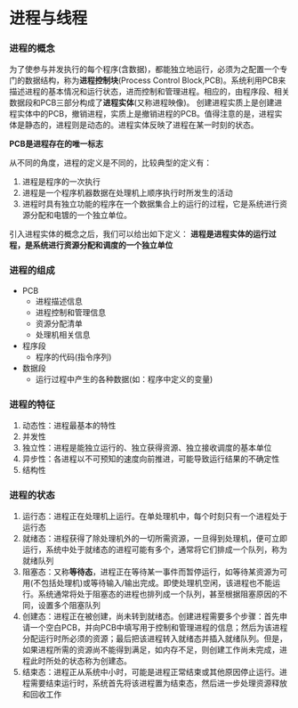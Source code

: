 # 进程与线程

### 进程的概念
为了使参与并发执行的每个程序(含数据)，都能独立地运行，必须为之配置一个专门的数据结构，称为**进程控制块**(Process Control Block,PCB)。系统利用PCB来描述进程的基本情况和运行状态，进而控制和管理进程。相应的，由程序段、相关数据段和PCB三部分构成了**进程实体**(又称进程映像)。
创建进程实质上是创建进程实体中的PCB，撤销进程，实质上是撤销进程的PCB。值得注意的是，进程实体是静态的，进程则是动态的。进程实体反映了进程在某一时刻的状态。

**PCB是进程存在的唯一标志**

从不同的角度，进程的定义是不同的，比较典型的定义有：
1. 进程是程序的一次执行
1. 进程是一个程序机器数据在处理机上顺序执行时所发生的活动
1. 进程时具有独立功能的程序在一个数据集合上的运行的过程，它是系统进行资源分配和电镀的一个独立单位。

引入进程实体的概念之后，我们可以给出如下定义：
**进程是进程实体的运行过程，是系统进行资源分配和调度的一个独立单位**

### 进程的组成
+ PCB
    + 进程描述信息
    + 进程控制和管理信息
    + 资源分配清单
    + 处理机相关信息
+ 程序段
    + 程序的代码(指令序列)
+ 数据段
    + 运行过程中产生的各种数据(如：程序中定义的变量)


### 进程的特征
1. 动态性：进程最基本的特性
1. 并发性
1. 独立性：进程是能独立运行的、独立获得资源、独立接收调度的基本单位
1. 异步性：各进程以不可预知的速度向前推进，可能导致运行结果的不确定性
1. 结构性


### 进程的状态

1. 运行态：进程正在处理机上运行。在单处理机中，每个时刻只有一个进程处于运行态
1. 就绪态：进程获得了除处理机外的一切所需资源，一旦得到处理机，便可立即运行，系统中处于就绪态的进程可能有多个，通常将它们排成一个队列，称为就绪队列
1. 阻塞态：又称**等待态**，进程正在等待某一事件而暂停运行，如等待某资源为可用(不包括处理机)或等待输入/输出完成。即使处理机空闲，该进程也不能运行。系统通常将处于阻塞态的进程也排列成一个队列，甚至根据阻塞原因的不同，设置多个阻塞队列
1. 创建态：进程正在被创建，尚未转到就绪态。创建进程需要多个步骤：首先申请一个空白PCB，并向PCB中填写用于控制和管理进程的信息；然后为该进程分配运行时所必须的资源；最后把该进程转入就绪态并插入就绪队列。但是，如果进程所需的资源尚不能得到满足，如内存不足，则创建工作尚未完成，进程此时所处的状态称为创建态。
1. 结束态：进程正从系统中小时，可能是进程正常结束或其他原因停止运行。进程需要结束运行时，系统首先将该进程置为结束态，然后进一步处理资源释放和回收工作